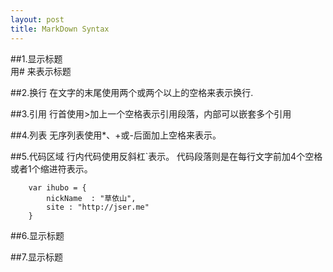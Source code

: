 ```yaml
---
layout: post
title: MarkDown Syntax
---
```


##1.显示标题  
用# 来表示标题

##2.换行
在文字的末尾使用两个或两个以上的空格来表示换行.

##3.引用
行首使用>加上一个空格表示引用段落，内部可以嵌套多个引用

##4.列表
无序列表使用*、+或-后面加上空格来表示。

##5.代码区域
行内代码使用反斜杠`表示。
代码段落则是在每行文字前加4个空格或者1个缩进符表示。
```
	var ihubo = {  
		nickName  : "草依山",  
		site : "http://jser.me"  
	}  
```

##6.显示标题

##7.显示标题